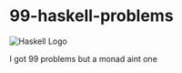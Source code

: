 # 99-haskell-problems

![Haskell Logo](https://www.haskell.org/static/img/logo.png)

I got 99 problems but a monad aint one
